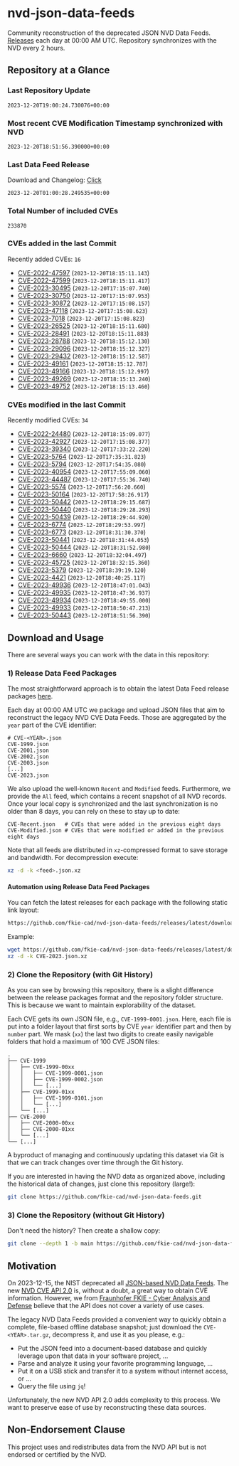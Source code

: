 # nvd-json-data-feeds

Community reconstruction of the deprecated JSON NVD Data Feeds. 
[Releases](https://github.com/fkie-cad/nvd-json-data-feeds/releases/latest) each day at 00:00 AM UTC.
Repository synchronizes with the NVD every 2 hours.

## Repository at a Glance

### Last Repository Update

```plain
2023-12-20T19:00:24.730076+00:00
```

### Most recent CVE Modification Timestamp synchronized with NVD

```plain
2023-12-20T18:51:56.390000+00:00
```

### Last Data Feed Release

Download and Changelog: [Click](https://github.com/fkie-cad/nvd-json-data-feeds/releases/latest)

```plain
2023-12-20T01:00:28.249535+00:00
```

### Total Number of included CVEs

```plain
233870
```

### CVEs added in the last Commit

Recently added CVEs: `16`

* [CVE-2022-47597](CVE-2022/CVE-2022-475xx/CVE-2022-47597.json) (`2023-12-20T18:15:11.143`)
* [CVE-2022-47599](CVE-2022/CVE-2022-475xx/CVE-2022-47599.json) (`2023-12-20T18:15:11.417`)
* [CVE-2023-30495](CVE-2023/CVE-2023-304xx/CVE-2023-30495.json) (`2023-12-20T17:15:07.740`)
* [CVE-2023-30750](CVE-2023/CVE-2023-307xx/CVE-2023-30750.json) (`2023-12-20T17:15:07.953`)
* [CVE-2023-30872](CVE-2023/CVE-2023-308xx/CVE-2023-30872.json) (`2023-12-20T17:15:08.157`)
* [CVE-2023-47118](CVE-2023/CVE-2023-471xx/CVE-2023-47118.json) (`2023-12-20T17:15:08.623`)
* [CVE-2023-7018](CVE-2023/CVE-2023-70xx/CVE-2023-7018.json) (`2023-12-20T17:15:08.823`)
* [CVE-2023-26525](CVE-2023/CVE-2023-265xx/CVE-2023-26525.json) (`2023-12-20T18:15:11.680`)
* [CVE-2023-28491](CVE-2023/CVE-2023-284xx/CVE-2023-28491.json) (`2023-12-20T18:15:11.883`)
* [CVE-2023-28788](CVE-2023/CVE-2023-287xx/CVE-2023-28788.json) (`2023-12-20T18:15:12.130`)
* [CVE-2023-29096](CVE-2023/CVE-2023-290xx/CVE-2023-29096.json) (`2023-12-20T18:15:12.327`)
* [CVE-2023-29432](CVE-2023/CVE-2023-294xx/CVE-2023-29432.json) (`2023-12-20T18:15:12.587`)
* [CVE-2023-49161](CVE-2023/CVE-2023-491xx/CVE-2023-49161.json) (`2023-12-20T18:15:12.787`)
* [CVE-2023-49166](CVE-2023/CVE-2023-491xx/CVE-2023-49166.json) (`2023-12-20T18:15:12.997`)
* [CVE-2023-49269](CVE-2023/CVE-2023-492xx/CVE-2023-49269.json) (`2023-12-20T18:15:13.240`)
* [CVE-2023-49752](CVE-2023/CVE-2023-497xx/CVE-2023-49752.json) (`2023-12-20T18:15:13.460`)


### CVEs modified in the last Commit

Recently modified CVEs: `34`

* [CVE-2022-24480](CVE-2022/CVE-2022-244xx/CVE-2022-24480.json) (`2023-12-20T18:15:09.077`)
* [CVE-2023-42927](CVE-2023/CVE-2023-429xx/CVE-2023-42927.json) (`2023-12-20T17:15:08.377`)
* [CVE-2023-39340](CVE-2023/CVE-2023-393xx/CVE-2023-39340.json) (`2023-12-20T17:33:22.220`)
* [CVE-2023-5764](CVE-2023/CVE-2023-57xx/CVE-2023-5764.json) (`2023-12-20T17:35:31.823`)
* [CVE-2023-5794](CVE-2023/CVE-2023-57xx/CVE-2023-5794.json) (`2023-12-20T17:54:35.080`)
* [CVE-2023-40954](CVE-2023/CVE-2023-409xx/CVE-2023-40954.json) (`2023-12-20T17:55:09.060`)
* [CVE-2023-44487](CVE-2023/CVE-2023-444xx/CVE-2023-44487.json) (`2023-12-20T17:55:36.740`)
* [CVE-2023-5574](CVE-2023/CVE-2023-55xx/CVE-2023-5574.json) (`2023-12-20T17:56:20.660`)
* [CVE-2023-50164](CVE-2023/CVE-2023-501xx/CVE-2023-50164.json) (`2023-12-20T17:58:26.917`)
* [CVE-2023-50442](CVE-2023/CVE-2023-504xx/CVE-2023-50442.json) (`2023-12-20T18:29:15.687`)
* [CVE-2023-50440](CVE-2023/CVE-2023-504xx/CVE-2023-50440.json) (`2023-12-20T18:29:28.293`)
* [CVE-2023-50439](CVE-2023/CVE-2023-504xx/CVE-2023-50439.json) (`2023-12-20T18:29:44.920`)
* [CVE-2023-6774](CVE-2023/CVE-2023-67xx/CVE-2023-6774.json) (`2023-12-20T18:29:53.997`)
* [CVE-2023-6773](CVE-2023/CVE-2023-67xx/CVE-2023-6773.json) (`2023-12-20T18:31:30.370`)
* [CVE-2023-50441](CVE-2023/CVE-2023-504xx/CVE-2023-50441.json) (`2023-12-20T18:31:44.053`)
* [CVE-2023-50444](CVE-2023/CVE-2023-504xx/CVE-2023-50444.json) (`2023-12-20T18:31:52.980`)
* [CVE-2023-6660](CVE-2023/CVE-2023-66xx/CVE-2023-6660.json) (`2023-12-20T18:32:04.497`)
* [CVE-2023-45725](CVE-2023/CVE-2023-457xx/CVE-2023-45725.json) (`2023-12-20T18:32:15.360`)
* [CVE-2023-5379](CVE-2023/CVE-2023-53xx/CVE-2023-5379.json) (`2023-12-20T18:39:19.120`)
* [CVE-2023-4421](CVE-2023/CVE-2023-44xx/CVE-2023-4421.json) (`2023-12-20T18:40:25.117`)
* [CVE-2023-49936](CVE-2023/CVE-2023-499xx/CVE-2023-49936.json) (`2023-12-20T18:47:01.043`)
* [CVE-2023-49935](CVE-2023/CVE-2023-499xx/CVE-2023-49935.json) (`2023-12-20T18:47:36.937`)
* [CVE-2023-49934](CVE-2023/CVE-2023-499xx/CVE-2023-49934.json) (`2023-12-20T18:49:55.000`)
* [CVE-2023-49933](CVE-2023/CVE-2023-499xx/CVE-2023-49933.json) (`2023-12-20T18:50:47.213`)
* [CVE-2023-50443](CVE-2023/CVE-2023-504xx/CVE-2023-50443.json) (`2023-12-20T18:51:56.390`)


## Download and Usage

There are several ways you can work with the data in this repository:

### 1) Release Data Feed Packages

The most straightforward approach is to obtain the latest Data Feed release packages [here](https://github.com/fkie-cad/nvd-json-data-feeds/releases/latest).

Each day at 00:00 AM UTC we package and upload JSON files that aim to reconstruct the legacy NVD CVE Data Feeds.
Those are aggregated by the `year` part of the CVE identifier:

```
# CVE-<YEAR>.json
CVE-1999.json
CVE-2001.json
CVE-2002.json
CVE-2003.json
[...]
CVE-2023.json
```

We also upload the well-known `Recent` and `Modified` feeds.
Furthermore, we provide the `All` feed, which contains a recent snapshot of all NVD records.
Once your local copy is synchronized and the last synchronization is no older than 8 days, you can rely on these to stay up to date:

```plain
CVE-Recent.json   # CVEs that were added in the previous eight days
CVE-Modified.json # CVEs that were modified or added in the previous eight days
```

Note that all feeds are distributed in `xz`-compressed format to save storage and bandwidth.
For decompression execute:

```sh
xz -d -k <feed>.json.xz
```


#### Automation using Release Data Feed Packages

You can fetch the latest releases for each package with the following static link layout:

```sh
https://github.com/fkie-cad/nvd-json-data-feeds/releases/latest/download/CVE-<YEAR>.json.xz
```

Example:

```sh
wget https://github.com/fkie-cad/nvd-json-data-feeds/releases/latest/download/CVE-2023.json.xz
xz -d -k CVE-2023.json.xz
```

### 2) Clone the Repository (with Git History)

As you can see by browsing this repository, there is a slight difference between the release packages format and the repository folder structure.
This is because we want to maintain explorability of the dataset.

Each CVE gets its own JSON file, e.g., `CVE-1999-0001.json`.
Here, each file is put into a folder layout that first sorts by CVE `year` identifier part and then by `number` part.
We mask (`xx`) the last two digits to create easily navigable folders that hold a maximum of 100 CVE JSON files:

```plain
.
├── CVE-1999
│   ├── CVE-1999-00xx
│   │   ├── CVE-1999-0001.json
│   │   ├── CVE-1999-0002.json
│   │   └── [...]
│   ├── CVE-1999-01xx
│   │   ├── CVE-1999-0101.json
│   │   └── [...]
│   └── [...]
├── CVE-2000
│   ├── CVE-2000-00xx
│   ├── CVE-2000-01xx
│   └── [...]
└── [...]
```

A byproduct of managing and continuously updating this dataset via Git is that we can track changes over time through the Git history.

If you are interested in having the NVD data as organized above, including the historical data of changes, just clone this repository (large!):

```sh
git clone https://github.com/fkie-cad/nvd-json-data-feeds.git
```

### 3) Clone the Repository (without Git History)

Don't need the history? Then create a shallow copy:

```sh
git clone --depth 1 -b main https://github.com/fkie-cad/nvd-json-data-feeds.git
```

## Motivation

On 2023-12-15, the NIST deprecated all [JSON-based NVD Data Feeds](https://nvd.nist.gov/vuln/data-feeds#divRetirementBanner-1).
The new [NVD CVE API 2.0](https://nvd.nist.gov/developers/vulnerabilities) is, without a doubt, a great way to obtain CVE information.
However, we from [Fraunhofer FKIE - Cyber Analysis and Defense](https://www.fkie.fraunhofer.de/en/departments/cad.html) believe that the API does not cover a variety of use cases.

The legacy NVD Data Feeds provided a convenient way to quickly obtain a complete, file-based offline database snapshot; just download the `CVE-<YEAR>.tar.gz`, decompress it, and use it as you please, e.g.:

* Put the JSON feed into a document-based database and quickly leverage upon that data in your software project, ...
* Parse and analyze it using your favorite programming language, ...
* Put it on a USB stick and transfer it to a system without internet access, or ...
* Query the file using `jq`!

Unfortunately, the new NVD API 2.0 adds complexity to this process.
We want to preserve ease of use by reconstructing these data sources.

## Non-Endorsement Clause

This project uses and redistributes data from the NVD API but is not endorsed or certified by the NVD.